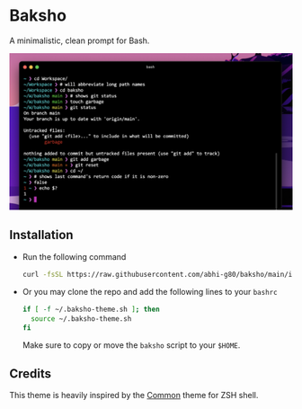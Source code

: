 Baksho
======

A minimalistic, clean prompt for Bash.

<p align="center"><img src="docs/example.png" width="864"></p>

Installation
------------
- Run the following command
    ```bash
    curl -fsSL https://raw.githubusercontent.com/abhi-g80/baksho/main/install.sh | sh
    ```

- Or you may clone the repo and add the following lines to your `bashrc`
    ```bash
    if [ -f ~/.baksho-theme.sh ]; then
      source ~/.baksho-theme.sh
    fi
    ```
    Make sure to copy or move the `baksho` script to your `$HOME`.

Credits
-------
This theme is heavily inspired by the [Common](https://github.com/jackharrisonsherlock/common) theme for ZSH shell.